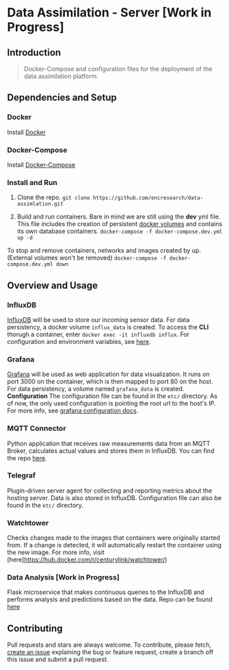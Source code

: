 # Data Assimilation - Server [Work in Progress]

## Introduction
> Docker-Compose and configuration files for the deployment of the data assimilation platform.

## Dependencies and Setup
### Docker
Install [Docker](https://docs.docker.com/install/) 
### Docker-Compose
Install [Docker-Compose](https://docs.docker.com/compose/install/)
### Install and Run
1. Clone the repo.
```git clone https://github.com/encresearch/data-assimlation.git```

2. Build and run containers. Bare in mind we are still using the **dev** yml file. This file includes the creation of persistent [docker volumes](https://docs.docker.com/storage/volumes/) and contains its own database containers.
```docker-compose -f docker-compose.dev.yml up -d```

To stop and remove containers, networks and images created by up. (External volumes won't be removed)
```docker-compose -f docker-compose.dev.yml down```

## Overview and Usage

### InfluxDB
[InfluxDB](https://www.influxdata.com/) will be used to store our incoming sensor data. For data persistency, a docker volume ```influx_data``` is created. To access the **CLI** thorugh a container, enter ```docker exec -it influxdb influx```. For configuration and environment variables, see [here](https://hub.docker.com/_/influxdb/).
### Grafana
[Grafana](https://grafana.com/) will be used as web application for data visualization. It runs on port 3000 on the container, which is then mapped to port 80 on the host. For data persistency, a volume named ```grafana_data``` is created.
**Configuration**
The configuration file can be found in the ```etc/``` directory. As of now, the only used configuration is pointing the root url to the host's IP. For more info, see [grafana configuration docs](http://docs.grafana.org/installation/configuration/).
### MQTT Connector
Python application that receives raw measurements data from an MQTT Broker, calculates actual values and stores them in InfluxDB. You can find the repo [here](https://github.com/encresearch/mqtt-connector).
### Telegraf
Plugin-driven server agent for collecting and reporting metrics about the hosting server. Data is also stored in InfluxDB. Configuration file can also be found in the ```etc/``` directory.
### Watchtower
Checks changes made to the images that containers were originally started from. If a change is detected, it will automatically restart the container using the new image. For more info, visit [here]https://hub.docker.com/r/centurylink/watchtower/)
### Data Analysis [Work in Progress]
Flask microservice that makes continuous queries to the InfluxDB and performs analysis and predictions based on the data. Repo can be found [here](https://github.com/encresearch/data-analysis)

## Contributing
Pull requests and stars are always welcome. To contribute, please fetch, [create an issue](https://github.com/encresearch/data-assimilation/issues) explaining the bug or feature request, create a branch off this issue and submit a pull request.
